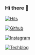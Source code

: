 ### Hi there 👋



[![Hits](https://hits.seeyoufarm.com/api/count/incr/badge.svg?url=https%3A%2F%2Fgithub.com%2Fgjbae1212%2Fhit-counter)](https://hits.seeyoufarm.com)    

[![Github](http://img.shields.io/badge/-Github-black?style=flat-square&logo=github&link=https://github.com/chajinjoo)](https://github.com/chajinjoo)

[![Instagram](http://img.shields.io/badge/-Instagram-pink?style=flat-square&logo=instagram&link=https://www.instagram.com/chacha__dev/)](https://www.instagram.com/chacha__dev/)

[![Techblog](http://img.shields.io/badge/-Tech%20blog-yellow?style=flat-square&logo=Bloglovin#E4405F&link=https://chajinjoo.netlify.app/)](https://chajinjoo.netlify.app/)
